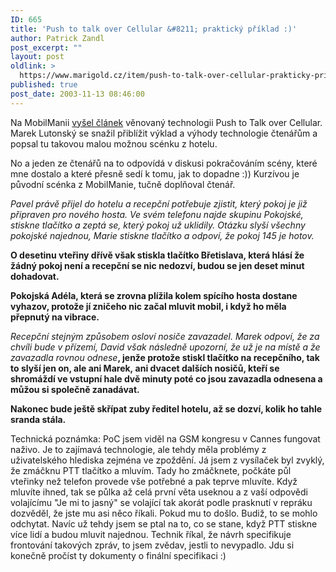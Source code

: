 ```yaml
---
ID: 665
title: 'Push to talk over Cellular &#8211; praktický příklad :)'
author: Patrick Zandl
post_excerpt: ""
layout: post
oldlink: >
  https://www.marigold.cz/item/push-to-talk-over-cellular-prakticky-priklad
published: true
post_date: 2003-11-13 08:46:00
---
```

<p>
Na MobilManii <A href="http://www.mobilmania.cz/Mobilnitelefony/AR.asp?ARI=105760&amp;CAI=2103" target=_blank>vyšel článek</A> věnovaný technologii Push to Talk over Cellular. Marek Lutonský se snažil přiblížit výklad a výhody technologie čtenářům a popsal tu takovou malou možnou scénku z hotelu. </p>

<p>
No a jeden ze čtenářů na to odpovídá v diskusi pokračováním scény, které mne dostalo a které přesně sedí k tomu, jak to dopadne :)) Kurzívou je původní scénka z MobilManie, tučně doplňoval čtenář.</p>

<p>
<EM>Pavel právě přijel do hotelu a recepční potřebuje zjistit, který pokoj je již připraven pro nového hosta. Ve svém telefonu najde skupinu Pokojské, stiskne tlačítko a zeptá se, který pokoj už uklidily. Otázku slyší všechny pokojské najednou, Marie stiskne tlačítko a odpoví, že pokoj 145 je hotov. </EM></p>

<p>
<STRONG>O desetinu vteřiny dřívě však stiskla tlačítko Břetislava, která hlásí že žádný pokoj není a recepční se nic nedozví, budou se jen deset minut dohadovat.</STRONG><BR></p>

<p>
<STRONG>Pokojská Adéla, která se zrovna plížila kolem spícího hosta dostane vyhazov, protože jí zničeho nic začal mluvit mobil, i když ho měla přepnutý na vibrace.</STRONG><BR>
<p>
<EM>Recepční stejným způsobem osloví nosiče zavazadel. Marek odpoví, že za chvíli bude v přízemí,&#160;David však následně upozorní, že už je na místě a že zavazadla rovnou odnese</EM><STRONG>, jenže protože stiskl tlačítko na recepčního, tak to slyší jen on, ale ani Marek,&#160;ani dvacet dalších nosičů, kteří se shromáždí ve vstupní hale dvě minuty poté co jsou zavazadla odnesena a můžou si společně zanadávat.</STRONG><BR>
<p>
<STRONG>Nakonec bude ještě skřípat zuby ředitel hotelu, až se dozví, kolik ho tahle sranda stála.</STRONG><BR>
<p>
Technická poznámka: PoC jsem viděl na GSM kongresu v Cannes fungovat naživo. Je to zajímavá technologie, ale tehdy měla problémy z uživatelského hlediska zejména ve zpoždění. Já jsem z vysílaček byl zvyklý, že zmáčknu PTT tlačítko a mluvím. Tady ho zmáčknete, počkáte půl vteřinky než telefon provede vše potřebné a pak teprve mluvíte. Když mluvíte ihned, tak se půlka až celá první věta useknou a z vaší odpovědi volajícímu "Je mi to jasný" se volající tak akorát podle prasknutí v repráku dozvěděl, že jste mu asi něco říkali. Pokud mu to došlo. Budiž, to se mohlo odchytat. Navíc už tehdy jsem se ptal na to, co se stane, když PTT stiskne více lidí a budou mluvit najednou. Technik říkal, že návrh specifikuje frontování takových zpráv, to jsem zvědav, jestli to nevypadlo. Jdu si konečně pročíst ty dokumenty o finální specifikaci :)</p>
